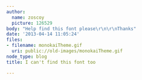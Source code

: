 ```yaml
---
author:
  name: zoscoy
  picture: 126529
body: "Help find this font please\r\n\r\nThanks"
date: '2013-04-14 11:05:24'
files:
- filename: monokaiTheme.gif
  uri: public://old-images/monokaiTheme.gif
node_type: blog
title: I can't find this font too

---
```

